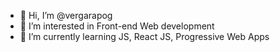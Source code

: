 - 👋 Hi, I’m @vergarapog
- 👀 I’m interested in Front-end Web development
- 🌱 I’m currently learning JS, React JS, Progressive Web Apps



